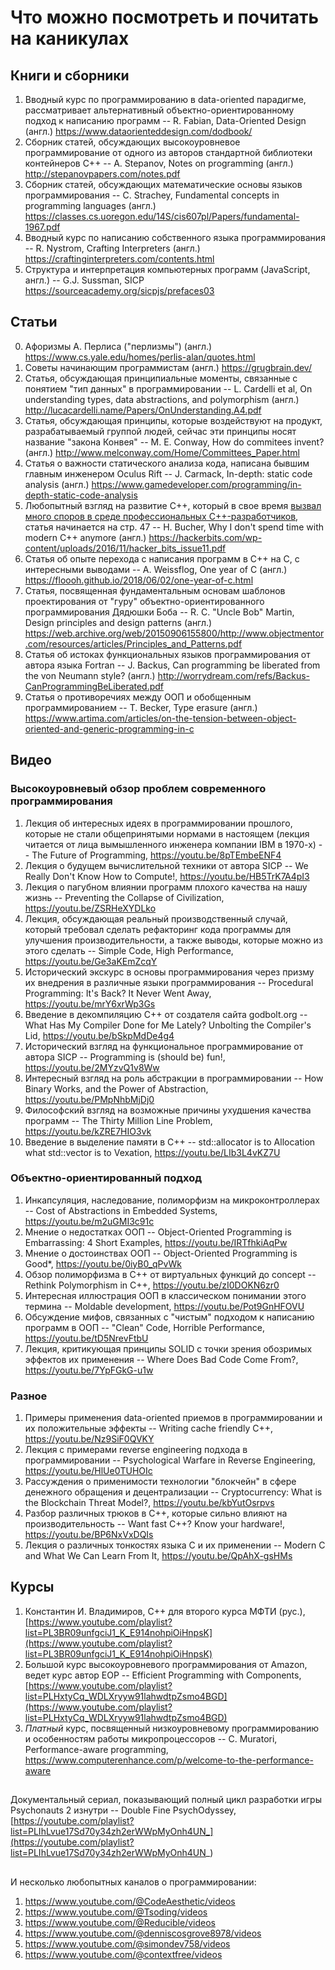 # Что можно посмотреть и почитать на каникулах

## Книги и сборники
1. Вводный курс по программированию в data-oriented парадигме, рассматривает альтернативный объектно-ориентированному подход к написанию программ -- R. Fabian, Data-Oriented Design (англ.)
https://www.dataorienteddesign.com/dodbook/
2. Сборник статей, обсуждающих высокоуровневое программирование от одного из авторов стандартной библиотеки контейнеров С++ -- A. Stepanov, Notes on programming (англ.)
http://stepanovpapers.com/notes.pdf
3. Сборник статей, обсуждающих математические основы языков программирования -- C. Strachey, Fundamental concepts in programming languages (англ.)
https://classes.cs.uoregon.edu/14S/cis607pl/Papers/fundamental-1967.pdf
4. Вводный курс по написанию собственного языка программирования -- R. Nystrom, Crafting Interpreters (англ.)
https://craftinginterpreters.com/contents.html
5. Структура и интерпретация компьютерных программ (JavaScript, англ.) -- G.J. Sussman, SICP
https://sourceacademy.org/sicpjs/prefaces03

## Статьи
0. Афоризмы А. Перлиса ("перлизмы") (англ.)
https://www.cs.yale.edu/homes/perlis-alan/quotes.html
1. Cоветы начинающим программистам (англ.)
https://grugbrain.dev/
2. Статья, обсуждающая принципиальные моменты, связанные с понятием "тип данных" в программировании -- L. Cardelli et al, On understanding types, data abstractions, and polymorphism (англ.)
http://lucacardelli.name/Papers/OnUnderstanding.A4.pdf
3. Статья, обсуждающая принципы, которые воздействуют на продукт, разрабатываемый группой людей, сейчас эти принципы носят название "закона Конвея" -- M. E. Conway, How do commitees invent? (англ.)
http://www.melconway.com/Home/Committees_Paper.html
4. Статья о важности статического анализа кода, написана бывшим главным инженером Oculus Rift -- J. Carmack, In-depth: static code analysis (англ.)
https://www.gamedeveloper.com/programming/in-depth-static-code-analysis
5. Любопытный взгляд на развитие С++, который в свое время [вызвал много споров в среде профессиональных С++-разработчиков](https://news.ycombinator.com/item?id=11720659), статья начинается на стр. 47 -- H. Bucher, Why I don't spend time with modern C++ anymore (англ.)
https://hackerbits.com/wp-content/uploads/2016/11/hacker_bits_issue11.pdf
6. Статья об опыте перехода с написания программ в С++ на С, с интересными выводами -- A. Weissflog, One year of C (англ.)
https://floooh.github.io/2018/06/02/one-year-of-c.html
7. Статья, посвященная фундаментальным основам шаблонов проектирования от "гуру" объектно-ориентированного программирования Дядюшки Боба -- R. C. "Uncle Bob" Martin, Design principles and design patterns (англ.)
https://web.archive.org/web/20150906155800/http://www.objectmentor.com/resources/articles/Principles_and_Patterns.pdf
8. Статья об истоках функциональных языков программирования от автора языка Fortran -- J. Backus, Can programming be liberated from the von Neumann style? (англ.)
http://worrydream.com/refs/Backus-CanProgrammingBeLiberated.pdf
9. Статья о противоречиях между ООП и обобщенным программированием -- T. Becker, Type erasure (англ.)
https://www.artima.com/articles/on-the-tension-between-object-oriented-and-generic-programming-in-c

## Видео
### Высокоуровневый обзор проблем современного программирования
1. Лекция об интересных идеях в программировании прошлого, которые не стали общепринятыми нормами в настоящем (лекция читается от лица вымышленного инженера компании IBM в 1970-х) -- The Future of Programming,
https://youtu.be/8pTEmbeENF4
2. Лекция о будущем вычислительной техники от автора SICP -- We Really Don't Know How to Compute!,
https://youtu.be/HB5TrK7A4pI3
3. Лекция о пагубном влиянии программ плохого качества на нашу жизнь -- Preventing the Collapse of Civilization,
https://youtu.be/ZSRHeXYDLko
4. Лекция, обсуждающая реальный производственный случай, который требовал сделать рефакторинг кода программы для улучшения производительности, а также выводы, которые можно из этого сделать -- Simple Code, High Performance,
https://youtu.be/Ge3aKEmZcqY
5. Исторический экскурс в основы программирования через призму их внедрения в различные языки программирования -- Procedural Programming: It's Back? It Never Went Away,
https://youtu.be/mrY6xrWp3Gs
6. Введение в декомпиляцию С++ от создателя сайта godbolt.org -- What Has My Compiler Done for Me Lately? Unbolting the Compiler's Lid,
https://youtu.be/bSkpMdDe4g4
7. Исторический взгляд на функциональное программирование от автора SICP -- Programming is (should be) fun!, 
https://youtu.be/2MYzvQ1v8Ww
8. Интересный взгляд на роль абстракции в программировании -- How Binary Works, and the Power of Abstraction, 
https://youtu.be/PMpNhbMjDj0
9. Философский взгляд на возможные причины ухудшения качества программ -- The Thirty Million Line Problem,
https://youtu.be/kZRE7HIO3vk
10. Введение в выделение памяти в С++ -- std::allocator is to Allocation what std::vector is to Vexation,
https://youtu.be/LIb3L4vKZ7U

### Объектно-ориентированный подход
1. Инкапсуляция, наследование, полиморфизм на микроконтроллерах -- Cost of Abstractions in Embedded Systems,
https://youtu.be/m2uGMI3c91c
2. Мнение о недостатках ООП -- Object-Oriented Programming is Embarrassing: 4 Short Examples,
https://youtu.be/IRTfhkiAqPw
3. Мнение о достоинствах ООП -- Object-Oriented Programming is Good*,
https://youtu.be/0iyB0_qPvWk
4. Обзор полиморфизма в С++ от виртуальных функций до concept -- Rethink Polymorphism in C++,
https://youtu.be/zI0DOKN6zr0
5. Интересная иллюстрация ООП в классическом понимании этого термина -- Moldable development,
https://youtu.be/Pot9GnHFOVU
6. Обсуждение мифов, связанных с "чистым" подходом к написанию программ в ООП -- "Clean" Code, Horrible Performance,
https://youtu.be/tD5NrevFtbU
7. Лекция, критикующая принципы SOLID с точки зрения обозримых эффектов их применения -- Where Does Bad Code Come From?,
https://youtu.be/7YpFGkG-u1w

### Разное
1. Примеры применения data-oriented приемов в программировании и их положительные эффекты -- Writing cache friendly C++,
https://youtu.be/Nz9SiF0QVKY
2. Лекция с примерами reverse engineering подхода в программировании -- Psychological Warfare in Reverse Engineering,
https://youtu.be/HlUe0TUHOIc
3. Рассуждения о применимости технологии "блокчейн" в сфере денежного обращения и децентрализации -- Cryptocurrency: What is the Blockchain Threat Model?,
https://youtu.be/kbYutOsrpvs
4. Разбор различных трюков в С++, которые сильно влияют на производительность -- Want fast C++? Know your hardware!,
https://youtu.be/BP6NxVxDQIs
5. Лекция о различных тонкостях языка С и их применении -- Modern C and What We Can Learn From It,
https://youtu.be/QpAhX-gsHMs

## Курсы
1. Константин И. Владимиров, С++ для второго курса МФТИ (рус.),
[https://www.youtube.com/playlist?list=PL3BR09unfgciJ1_K_E914nohpiOiHnpsK](https://www.youtube.com/playlist?list=PL3BR09unfgciJ1_K_E914nohpiOiHnpsK)
2. Большой курс высокоуровневого программирования от Amazon, ведет курс автор EOP -- Efficient Programming with Components,
[https://www.youtube.com/playlist?list=PLHxtyCq_WDLXryyw91lahwdtpZsmo4BGD](https://www.youtube.com/playlist?list=PLHxtyCq_WDLXryyw91lahwdtpZsmo4BGD)
3. *Платный* курс, посвященный низкоуровневому программированию и особенностям работы микропроцессоров -- C. Muratori, Performance-aware programming, https://www.computerenhance.com/p/welcome-to-the-performance-aware

##
Документальный сериал, показывающий полный цикл разработки игры Psychonauts 2 изнутри -- Double Fine PsychOdyssey,
[https://youtube.com/playlist?list=PLIhLvue17Sd70y34zh2erWWpMyOnh4UN_](https://youtube.com/playlist?list=PLIhLvue17Sd70y34zh2erWWpMyOnh4UN_)

##
И несколько любопытных каналов о программировании:
1. https://www.youtube.com/@CodeAesthetic/videos
2. https://www.youtube.com/@Tsoding/videos
3. https://www.youtube.com/@Reducible/videos
4. https://www.youtube.com/@denniscosgrove8978/videos
5. https://www.youtube.com/@simondev758/videos
6. https://www.youtube.com/@contextfree/videos
